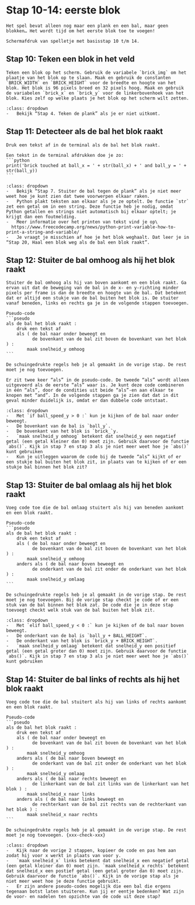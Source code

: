# Stap 10-14: eerste blok
```{pull-quote}
Het spel bevat alleen nog maar een plank en een bal, maar geen blokken… Het wordt tijd om het eerste blok toe te voegen!
```

```{figure} scherm4.png
Schermafdruk van spelletje met basisstap 10 t/m 14.
```

## Stap 10: Teken een blok in het veld

````{note} Opdracht
Teken een blok op het scherm. Gebruik de variabele `brick_img` om het plaatje van het blok op te slaan. Maak en gebruik de constanten `BRICK_WIDTH` en `BRICK_HEIGHT` voor de breedte en hoogte van het blok. Het blok is 96 pixels breed en 32 pixels hoog. Maak en gebruik de variabelen `brick_x` en `brick_y` voor de linkerbovenhoek van het blok. Kies zelf op welke plaats je het blok op het scherm wilt zetten.
````

````{hint} Tips
:class: dropdown
-	Bekijk “Stap 4. Teken de plank” als je er niet uitkomt.
````

## Stap 11: Detecteer als de bal het blok raakt

````{note} Opdracht
Druk een tekst af in de terminal als de bal het blok raakt.
````

````{attention} Toelichting
Een tekst in de terminal afdrukken doe je zo:
```python
print('brick touched at ball_x = ' + str(ball_x) + ' and ball_y = ' + str(ball_y))
```
````

````{hint} Tips
:class: dropdown
-	Bekijk “Stap 7. Stuiter de bal tegen de plank” als je niet meer weet hoe je kunt zien dat twee voorwerpen elkaar raken.
-	Python plakt teksten aan elkaar als je ze optelt. De functie `str` zet een getal om in een string. Deze functie heb je nodig, omdat Python getallen en strings niet automatisch bij elkaar optelt; je krijgt dan een foutmelding.
-	Meer informatie over het printen van tekst vind je op\
  https://www.freecodecamp.org/news/python-print-variable-how-to-print-a-string-and-variable/
-	Je vraagt je misschien af hoe je het blok weghaalt. Dat leer je in “Stap 20, Haal een blok weg als de bal een blok raakt”.
````

## Stap 12: Stuiter de bal omhoog als hij het blok raakt

````{note} Opdracht
Stuiter de bal omhoog als hij van boven aankomt en een blok raakt. Ga ervan uit dat de beweging van de bal in de x- en y-richting minder pixels per frame is dan de breedte en hoogte van de bal. Dat betekent dat er altijd een stukje van de bal buiten het blok is. De stuiter vanaf beneden, links en rechts ga je in de volgende stappen toevoegen.
````

````{attention} Toelichting
Pseudo-code
```pseudo
als de bal het blok raakt :
    druk een tekst af
    als ( de bal naar onder beweegt en 
          de bovenkant van de bal zit boven de bovenkant van het blok ) :
        maak snelheid_y omhoog
```

De schuingedrukte regels heb je al gemaakt in de vorige stap. De rest moet je nog toevoegen.

Er zit twee keer “als” in de pseudo-code. De tweede “als” wordt alleen uitgevoerd als de eerste “als” waar is. Je kunt deze code combineren in één “als”, door de condities uit beide “als”-en aan elkaar te knopen met “and”. In de volgende stappen ga je zien dat dat in dit geval minder duidelijk is, omdat er dan dubbele code ontstaat.
````

````{hint} Tips
:class: dropdown
-	Met `if ball_speed_y > 0 :` kun je kijken of de bal naar onder beweegt.
-	De bovenkant van de bal is `ball_y`.
-	De bovenkant van het blok is `brick_`y.
-	`maak snelheid_y omhoog` betekent dat snelheid_y een negatief getal (een getal kleiner dan 0) moet zijn. Gebruik daarvoor de functie `abs()`. Kijk in stap 7 en stap 3 als je niet meer weet hoe je `abs()` kunt gebruiken
-	Kun je uitleggen waarom de code bij de tweede “als” kijkt of er een stukje bal buiten het blok zit, in plaats van te kijken of er een stukje bal binnen het blok zit?
````

## Stap 13: Stuiter de bal omlaag als hij het blok raakt

````{note} Opdracht
Voeg code toe die de bal omlaag stuitert als hij van beneden aankomt en een blok raakt. 
````

````{attention} Toelichting
Pseudo-code
```pseudo
als de bal het blok raakt :
    druk een tekst af
    als ( de bal naar onder beweegt en 
          de bovenkant van de bal zit boven de bovenkant van het blok ) :
        maak snelheid_y omhoog
    anders als ( de bal naar boven beweegt en 
          de onderkant van de bal zit onder de onderkant van het blok ) :
        maak snelheid_y omlaag
```

De schuingedrukte regels heb je al gemaakt in de vorige stap. De rest moet je nog toevoegen. Bij de vorige stap checkt je code of er een stuk van de bal binnen het blok zat. De code die je in deze stap toevoegt checkt welk stuk van de bal buiten het blok zit.
````

````{hint} Tips
:class: dropdown
-	Met `elif ball_speed_y < 0 :` kun je kijken of de bal naar boven beweegt.
-	De onderkant van de bal is `ball_y + BALL_HEIGHT`.
-	De onderkant van het blok is `brick_y + BRICK_HEIGHT`.
-	`maak snelheid_y omlaag` betekent dat snelheid_y een positief getal (een getal groter dan 0) moet zijn. Gebruik daarvoor de functie `abs()`. Kijk in stap 7 en stap 3 als je niet meer weet hoe je `abs()` kunt gebruiken
````

## Stap 14: Stuiter de bal links of rechts als hij het blok raakt

````{note} Opdracht
Voeg code toe die de bal stuitert als hij van links of rechts aankomt en een blok raakt. 
````

````{attention} Toelichting
Pseudo-code
```pseudo
als de bal het blok raakt :
    druk een tekst af
    als ( de bal naar onder beweegt en 
          de bovenkant van de bal zit boven de bovenkant van het blok ) :
        maak snelheid_y omhoog
    anders als ( de bal naar boven beweegt en 
          de onderkant van de bal zit onder de onderkant van het blok ) :
        maak snelheid_y omlaag
    anders als ( de bal naar rechts beweegt en 
          de linkerkant van de bal zit links van de linkerkant van het blok ) :
        maak snelheid_x naar links
    anders als ( de bal naar links beweegt en 
          de rechterkant van de bal zit rechts van de rechterkant van het blok ) :
        maak snelheid_x naar rechts
```

De schuingedrukte regels heb je al gemaakt in de vorige stap. De rest moet je nog toevoegen. {xxx-check-xxx}
````

````{hint} Tips
:class: dropdown
-	Kijk naar de vorige 2 stappen, kopieer de code en pas hem aan zodat hij voor x werkt in plaats van voor y.
-	`maak snelheid_x` links betekent dat snelheid_x een negatief getal (een getal kleiner dan 0) moet zijn. `maak snelheid_x rechts` betekent dat snelheid_x een postief getal (een getal groter dan 0) moet zijn. Gebruik daarvoor de functie `abs()`. Kijk in de vorige stap als je niet meer weet hoe je deze functie gebruikt.
-	Er zijn andere pseudo-codes mogelijk die een bal die ergens tegenaan botst laten stuiteren. Kun jij er eentje bedenken? Wat zijn de voor- en nadelen ten opzichte van de code uit deze stap?
````
